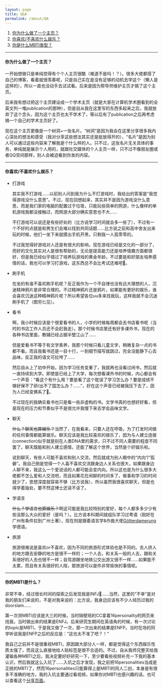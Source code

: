 ```yaml
---
layout: page
title: Q&A
permalink: /about/QA
---
```


1. [你为什么做了一个主页？](#你为什么做了一个主页)
2. [你喜欢/不喜欢什么娱乐？](#你喜欢不喜欢什么娱乐)
3. [你是什么MBTI类型？](#你是什么mbti类型)

---

#### 你为什么做了一个主页？

一开始想做只是单纯觉得有个个人主页很酷（难道不是吗！？）。很多大佬都搭了自己的博客，看着就很羡慕呢，只是自己实在是没有足够的动机去学这个（懒人是这样的），所以一直也没动手去试试看。后来是因为帮导师维护主页才搞了这个主页。

后来我有想过把这个主页建设成一个学术主页（就是大家在计算机学术圈看到的全英文列一堆publication的那种），但是自从我在这里写的东西多起来之后，我就放弃了这个念头，因为这个主页也太不学术了，等以后有了publication之后再考虑搞一个自己的学术主页好了。

现在这个主页更像是一个树洞+一张名片。“树洞”是因为我会在这里分享很多我内心深处的想法和感受（我对分享这些想法其实还是挺放得开的），“名片”是因为别人可以通过这些内容来了解我是个什么样的人。只不过，这张名片无关具体的事务，单纯就是展示个人用的，就跟社交媒体的个人主页一样，只不过不像朋友圈或者QQ空间那样，别人会被迫看到你发的内容。

---

#### 你喜欢/不喜欢什么娱乐？

- 打游戏

  其实我不打游戏……以前别人问到我为什么不打游戏时，我给出的答案是“我觉得游戏没什么意思”。不过，现在回想起来，其实并不是因为游戏没什么意思，而是我们家的电脑的配置过于垃圾，只能玩些简单的网游，什么像样的单机游戏我都没接触过，而网游大部分确实意思也不大……

  不打游戏可以说还是有些好处的（比方说学习时间就会多一些了），不过有一个不好的点就是和男生们会难以找到共同话题……比方说之前和高中舍友出来玩的时候，他们一坐下来就摸出手机开黑，只剩我一人孤零零的。

  不过我觉得好游戏对人还是有很大的影响，现在游戏已经是文化的一部分了，而好的文化其实对人是很有帮助的，无论是提高能力还是培养情趣方面都很好，但是我已经似乎错过了培养玩游戏的黄金年龄。不过要是和好朋友培养感情的话，我也可以学习打游戏，这东西总不会比考试还难吧🧐。

- 刷手机

  在坐的有谁不喜欢刷手机呢？反正我作为一个不自律也没有远大理想的人，沉迷精神鸦片是非常合理的。不过精神鸦片还是鸦片，如果能有更好的娱乐，谁会喜欢沉迷这种精神鸦片呢？所以希望各位uu多来找我玩，这样我就不会沉迷刷手机了（图穷匕见）。

- 看书

  啊，我小时候应该是个很爱看书的人，小学的时候每周都会去书店看书呢（当时的书店工作人员还不会赶我走）。那个时候书店里还有好多课外书，现在的各种书店里面，教辅已经占据半壁江山了……

  但是爱看书不等于有文学素养，我那个时候只看儿童文学，稍微复杂一点的书都不看。而且我看书还是一目十行，一到细节描写就跳过，完全没能静下心去品味，反正我的语文可拉垮了……

  然后自从上了初中开始，因为学习任务变重了，我就再也没看过闲书，然后就一直持续到大学。即使是已经上了大学，每次想看课外书的时候，内心都会有一个声音：“看这个有什么用？要是看了这个耽误了学习怎么办？要是成绩不够好保不了研/出不了国怎么办？……”，好在这个声音已经被我压下去了，因为人已经变佛系了🫠。

  不过现在的我确实看书也只是看一些非虚构的书。文学书真的也想好好看，但是现在的压力和节奏似乎不是很允许我慢下来去学会品味文学。

- 聊天

  ~~什么？聊天也算娱乐？~~当然了，在我看来，只要人还在呼吸，为了打发时间做的任何事情都能算娱乐。聊天应该是我比较喜欢的娱乐了，因为与人建立连接(connection)似乎就是刻在人类DNA里的需求，只不过不同人需要的程度不同罢了。聊天既能和别人建立感情，还能了解这个世界，当然是个好娱乐啦。

  说到聊天，有些人可能不喜欢和别人交流，然后就成为别人眼中的“内向”/“孤僻”。我自己倒是觉得一个人喜不喜欢交流跟身边人关系也很大，如果跟身边人聊不来，我这么一个爱说话的人都可能会变内向。所以这也是为什么很多大佬都不怎么爱和人交流吧，而且如果花在闲聊的时间多了，做事和学习的时间就少了，思想深度就容易不够（比方说我），所以虽然我很喜欢聊天，但是也得学着独处，要不然这博士还读不读了。

- 学语言

  ~~什么？学语言也算娱乐？~~啊这可能是我比较特别的爱好，每个人都多多少少有些没那么大众的爱好（是吗？）。比方说本科期间就组队学习过粤语（刚好在广州有条件拉到广州土著），现在则是跟着语言学&作曲大佬[Götterdamerung](https://www.zhihu.com/people/wx3d61f0b2908f92a5)学德语。

- 旅游

  旅游很难说是喜欢or不喜欢，因为不同的旅游形式体验也是不同的。去人挤人的地方跟去安静的地方是很不一样的；一个人去，和关系一般的人去，跟和关系很好的人去也很不一样；自驾游跟坐地铁公交出游又很不一样……如果能不太累，而且有关系很好的人陪，那旅游可以是件非常愉快的事情呢。

---

#### 你的MBTI是什么？

非常不幸，经过很长时间的探索之后发现我是INFJ🫠……当然，这里的“不幸”是对我的朋友们来说的，不是对我来说的：比方说，我身边应该有不少人经历过我的doorslam……

第一次测MBTI应该是大三的时候，当时隔壁班的CC拿着16personality的网页来找我，当时做出来的结果是ENFJ。后来研究生期间在英语角的时候，有一次讨论的topic是MBTI，于是我又做了一次，那一次出来的结果是ENFP。当时在场的同学听说我是ENFP之后的反应是：“这也太不准了吧？！”

我自己之前并不是很重视MBTI，原因跟大部分人一样，都是觉得这个东西娱乐性质太强了，而且这么直接地给人贴标签是很不合适的。不过，自从我师兄整天给我灌输各种MBTI之后，我决定要好好研究一下，至少要看些视频补充一下我的基本认识，然后我就这么入坑了……入坑之后才发现，我之前把16personalities当成是正统的MBTI了，然而16personalities只能算得上是MBTI的同人二创，本身是有很多不准确的地方。我的入坑主要通过看视频，如果你对MBTI也感兴趣的话，也可以查看这个[分享页面](/about/share/typology)。
